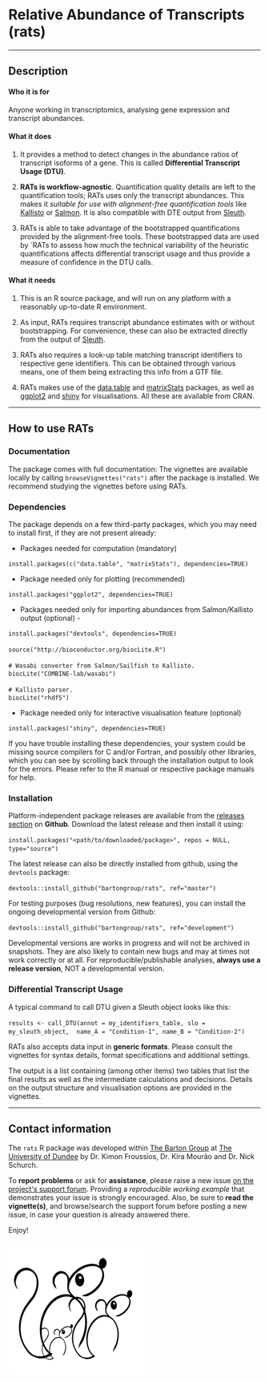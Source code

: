 # Relative Abundance of Transcripts (rats)

***

## Description


#### Who it is for

Anyone working in transcriptomics, analysing gene expression and transcript abundances.


#### What it does

1. It provides a method to detect changes in the abundance ratios of transcript isoforms of a gene.
This is called **Differential Transcript Usage (DTU)**. 

2. **RATs is workflow-agnostic**. Quantification quality details are left to the quantification tools; RATs uses only the
transcript abundances. This makes it *suitable for use with alignment-free quantification tools* like [Kallisto](http://pachterlab.github.io/kallisto/)
or [Salmon](https://github.com/COMBINE-lab/salmon). It is also compatible with DTE output from [Sleuth](http://pachterlab.github.io/sleuth).

3. RATs is able to take advantage of the bootstrapped quantifications provided by the alignment-free tools. These bootstrapped
data are used by `RATs to assess how much the technical variability of the heuristic quantifications affects differential transcript usage
and thus provide a measure of confidence in the DTU calls. 


#### What it needs

1. This is an R source package, and will run on any platform with a reasonably up-to-date R environment.

2. As input, RATs requires transcript abundance estimates with or without bootstrapping. For convenience, these can also be extracted directly
from the output of [Sleuth](http://pachterlab.github.io/sleuth/). 

3. RATs also requires a look-up table matching transcript identifiers to respective gene identifiers. This can be obtained through various means,
one of them being extracting this info from a GTF file.

4. RATs makes use of the [data.table](https://cran.r-project.org/web/packages/data.table/index.html) and 
[matrixStats](https://cran.r-project.org/web/packages/matrixStats/index.html) packages, as well as 
[ggplot2](https://cran.r-project.org/web/packages/ggplot2/index.html) and [shiny](https://cran.r-project.org/web/packages/shiny/shiny.pdf) for visualisations. All these are
available from CRAN.

***

## How to use RATs

### Documentation

The package comes with full documentation: The vignettes are available locally by calling `browseVignettes("rats")` after the package is installed.
We recommend studying the vignettes before using RATs.


### Dependencies

The package depends on a few third-party packages, which you may need to install first, 
if they are not present already:

* Packages needed for computation (mandatory)

```
install.packages(c("data.table", "matrixStats"), dependencies=TRUE)
```

* Package needed only for plotting (recommended)

```
install.packages("ggplot2", dependencies=TRUE)
```

* Packages needed only for importing abundances from Salmon/Kallisto output (optional) - 

```
install.packages("devtools", dependencies=TRUE)

source("http://bioconductor.org/biocLite.R")

# Wasabi converter from Salmon/Sailfish to Kallisto.
biocLite("COMBINE-lab/wasabi")

# Kallisto parser.
biocLite("rhdf5")
```

* Package needed only for interactive visualisation feature (optional)

```
install.packages("shiny", dependencies=TRUE)
```

If you have trouble installing these dependencies, your system could be missing source compilers for C and/or Fortran, and possibly other libraries, 
which you can see by scrolling back through the installation output to look for the errors. Please refer to the R manual or respective package manuals for help.


### Installation

Platform-independent package releases are available from the [releases section](https://github.com/bartongroup/Rats/releases) on **Github**.
Download the latest release and then install it using:

`install.packages("<path/to/downloaded/package>", repos = NULL, type="source")`

The latest release can also be directly installed from github, using the `devtools` package:

`devtools::install_github("bartongroup/rats", ref="master")`

For testing purposes (bug resolutions, new features), you can install the ongoing developmental version from Github:

`devtools::install_github("bartongroup/rats", ref="development")`

Developmental versions are works in progress and will not be archived in snapshots. They are also likely to contain new bugs and
may at times not work correctly or at all. For reproducible/publishable analyses, **always use a release version**, NOT a developmental version.


### Differential Transcript Usage

A typical command to call DTU given a Sleuth object looks like this:

`results <- call_DTU(annot = my_identifiers_table, slo = my_sleuth_object,  name_A = "Condition-1", name_B = "Condition-2")`

RATs also accepts data input in **generic formats**. Please consult the vignettes for syntax details, format specifications and additional settings.

The output is a list containing (among other items) two tables that list the final results as well as the intermediate calculations and decisions.
Details on the output structure and visualisation options are provided in the vignettes.

***

## Contact information

The `rats` R package was developed within [The Barton Group](http://www.compbio.dundee.ac.uk) at [The University of Dundee](http://www.dundee.ac.uk)
by Dr. Kimon Froussios, Dr. Kira Mourão and Dr. Nick Schurch.

To **report problems** or ask for **assistance**, please raise a new issue [on the project's support forum](https://github.com/bartongroup/Rats/issues).
Providing a *reproducible working example* that demonstrates your issue is strongly encouraged. Also, be sure to **read the vignette(s)**, and browse/search
the support forum before posting a new issue, in case your question is already answered there.

Enjoy!

![](./vignettes/figs/rats_logo.png)


